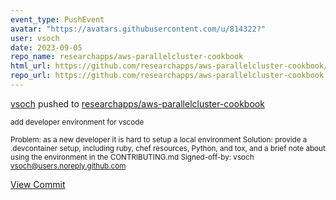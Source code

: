 ```yaml
---
event_type: PushEvent
avatar: "https://avatars.githubusercontent.com/u/814322?"
user: vsoch
date: 2023-09-05
repo_name: researchapps/aws-parallelcluster-cookbook
html_url: https://github.com/researchapps/aws-parallelcluster-cookbook/commit/1be475374c760944e26ebb554ae7e624288500fb
repo_url: https://github.com/researchapps/aws-parallelcluster-cookbook
---
```


<a href='https://github.com/vsoch' target='_blank'>vsoch</a> pushed to <a href='https://github.com/researchapps/aws-parallelcluster-cookbook' target='_blank'>researchapps/aws-parallelcluster-cookbook</a>

<small>add developer environment for vscode

Problem: as a new developer it is hard to setup a local environment
Solution: provide a .devcontainer setup, including ruby, chef resources, Python, and tox, and a brief note about using the environment in the CONTRIBUTING.md
Signed-off-by: vsoch <vsoch@users.noreply.github.com></small>

<a href='https://github.com/researchapps/aws-parallelcluster-cookbook/commit/1be475374c760944e26ebb554ae7e624288500fb' target='_blank'>View Commit</a>